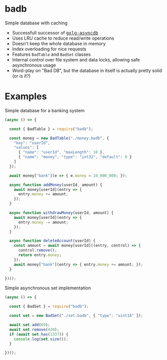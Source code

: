 # badb
Simple database with caching

* Successfull successor of [<kbd>gxlg-asyncdb</kbd>](https://github.com/gXLg/gxlg-asyncdb)
* Uses LRU cache to reduce read/write operations
* Doesn't keep the whole database in memory
* Index overloading for nice requests
* Features `BadTable` and `BadSet` classes
* Internal control over file system and data locks, allowing safe asynchronous usage
* Word-play on "Bad DB", but the database in itself is actually pretty solid (or is it?)

# Examples

Simple database for a banking system
```js
(async () => {

  const { BadTable } = require("badb");

  const money = new BadTable("./money.badb", {
    "key": "userId",
    "values": [
      { "name": "userId", "maxLength": 10 },
      { "name": "money", "type": "int32", "default": 0 }
    ]
  });

  await money["bank"](e => { e.money = 10_000_000; });

  async function addMoney(userId, amount) {
    await money[userId](entry => {
      entry.money += amount;
    });
  }

  async function withdrawMoney(userId, amount) {
    await money[userId](entry => {
      entry.money -= amount;
    });
  }

  async function deleteAccount(userId) {
    const amount = await money[userId]((entry, control) => {
      control.remove();
      return entry.money;
    });
    await money["bank"](entry => { entry.money += amount; });
  }

})();
```

Simple asynchronous set implementation
```js
(async () => {

  const { BadSet } = require("badb");

  const set = new BadSet("./set.badb", { "type": "uint16" });

  await set.add(69);
  await set.remove(420);
  if (await set.has(1337)) {
    console.log(set.size());
  }

})();
```
